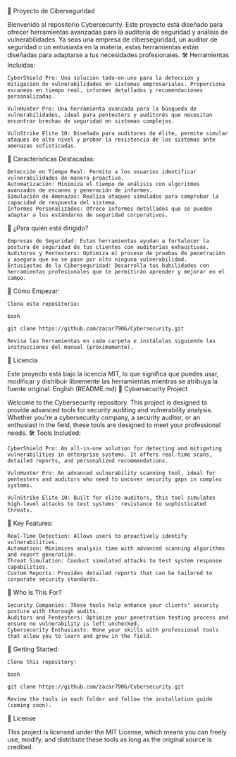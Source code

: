 🚀 Proyecto de Ciberseguridad

Bienvenido al repositorio Cybersecurity. Este proyecto está diseñado para ofrecer herramientas avanzadas para la auditoría de seguridad y análisis de vulnerabilidades. Ya seas una empresa de ciberseguridad, un auditor de seguridad o un entusiasta en la materia, estas herramientas están diseñadas para adaptarse a tus necesidades profesionales.
🛠 Herramientas Incluidas:

    CyberShield Pro: Una solución todo-en-uno para la detección y mitigación de vulnerabilidades en sistemas empresariales. Proporciona escaneos en tiempo real, informes detallados y recomendaciones personalizadas.

    VulnHunter Pro: Una herramienta avanzada para la búsqueda de vulnerabilidades, ideal para pentesters y auditores que necesitan encontrar brechas de seguridad en sistemas complejos.

    VulnStrike Elite 10: Diseñada para auditores de élite, permite simular ataques de alto nivel y probar la resistencia de los sistemas ante amenazas sofisticadas.

🚩 Características Destacadas:

    Detección en Tiempo Real: Permite a los usuarios identificar vulnerabilidades de manera proactiva.
    Automatización: Minimiza el tiempo de análisis con algoritmos avanzados de escaneo y generación de informes.
    Simulación de Amenazas: Realiza ataques simulados para comprobar la capacidad de respuesta del sistema.
    Informes Personalizados: Ofrece informes detallados que se pueden adaptar a los estándares de seguridad corporativos.

💼 ¿Para quién está dirigido?

    Empresas de Seguridad: Estas herramientas ayudan a fortalecer la postura de seguridad de tus clientes con auditorías exhaustivas.
    Auditores y Pentesters: Optimiza el proceso de pruebas de penetración y asegura que no se pase por alto ninguna vulnerabilidad.
    Entusiastas de la Ciberseguridad: Desarrolla tus habilidades con herramientas profesionales que te permitirán aprender y mejorar en el campo.

🚀 Cómo Empezar:

    Clona este repositorio:

    bash

    git clone https://github.com/zacar7906/Cybersecurity.git

    Revisa las herramientas en cada carpeta e instálalas siguiendo las instrucciones del manual (próximamente).

📄 Licencia

Este proyecto está bajo la licencia MIT, lo que significa que puedes usar, modificar y distribuir libremente las herramientas mientras se atribuya la fuente original.
English (README.md)
🚀 Cybersecurity Project

Welcome to the Cybersecurity repository. This project is designed to provide advanced tools for security auditing and vulnerability analysis. Whether you're a cybersecurity company, a security auditor, or an enthusiast in the field, these tools are designed to meet your professional needs.
🛠 Tools Included:

    CyberShield Pro: An all-in-one solution for detecting and mitigating vulnerabilities in enterprise systems. It offers real-time scans, detailed reports, and personalized recommendations.

    VulnHunter Pro: An advanced vulnerability scanning tool, ideal for pentesters and auditors who need to uncover security gaps in complex systems.

    VulnStrike Elite 10: Built for elite auditors, this tool simulates high-level attacks to test systems' resistance to sophisticated threats.

🚩 Key Features:

    Real-Time Detection: Allows users to proactively identify vulnerabilities.
    Automation: Minimizes analysis time with advanced scanning algorithms and report generation.
    Threat Simulation: Conduct simulated attacks to test system response capabilities.
    Custom Reports: Provides detailed reports that can be tailored to corporate security standards.

💼 Who Is This For?

    Security Companies: These tools help enhance your clients' security posture with thorough audits.
    Auditors and Pentesters: Optimize your penetration testing process and ensure no vulnerability is left unchecked.
    Cybersecurity Enthusiasts: Hone your skills with professional tools that allow you to learn and grow in the field.

🚀 Getting Started:

    Clone this repository:

    bash

    git clone https://github.com/zacar7906/Cybersecurity.git

    Review the tools in each folder and follow the installation guide (coming soon).

📄 License

This project is licensed under the MIT License, which means you can freely use, modify, and distribute these tools as long as the original source is credited.

